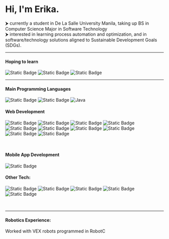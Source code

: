 # Hi, I'm Erika.
⮞ currently a student in De La Salle University Manila, taking up BS in Computer Science Major in Software Technology <br>
⮞ interested in learning process automation and optimization, and in software/technology solutions aligned to Sustainable Development Goals (SDGs). <br>

---
#### Hoping to learn
![Static Badge](https://img.shields.io/badge/unity-0a0a0a?style=for-the-badge&logo=unity)
![Static Badge](https://img.shields.io/badge/raspberry%20pi-0a0a0a?style=for-the-badge&logo=raspberrypi)
![Static Badge](https://img.shields.io/badge/swift-0a0a0a?style=for-the-badge&logo=swift)

---

#### Main Programming Languages
![Static Badge](https://img.shields.io/badge/c-0a0a0a?style=for-the-badge&logo=c&color=094b86)
![Static Badge](https://img.shields.io/badge/python-0a0a0a?style=for-the-badge&logo=python&logoColor=fcd237&color=3776AB)
![Java](https://img.shields.io/badge/java-%23ED8B00.svg?style=for-the-badge&logo=openjdk&logoColor=white)
<br>
#### Web Development
![Static Badge](https://img.shields.io/badge/php-0a0a0a?style=for-the-badge&logo=php)
![Static Badge](https://img.shields.io/badge/HTML-0a0a0a?style=for-the-badge&logo=html5)
![Static Badge](https://img.shields.io/badge/css-0a0a0a?style=for-the-badge&logo=css3&logoColor=264de4)
![Static Badge](https://img.shields.io/badge/javascript-0a0a0a?style=for-the-badge&logo=javascript)
![Static Badge](https://img.shields.io/badge/nodejs-0a0a0a?style=for-the-badge&logo=nodedotjs)
![Static Badge](https://img.shields.io/badge/symfony-0a0a0a?style=for-the-badge&logo=symfony)
![Static Badge](https://img.shields.io/badge/handlebars-0a0a0a?style=for-the-badge&logo=handlebarsdotjs)
![Static Badge](https://img.shields.io/badge/node%20express-0a0a0a?style=for-the-badge&logo=nodeexpress)
![Static Badge](https://img.shields.io/badge/twig-0a0a0a?style=for-the-badge&logo=twig)
![Static Badge](https://img.shields.io/badge/slim-0a0a0a?style=for-the-badge&logo=slim)

</br>

#### Mobile App Development
![Static Badge](https://img.shields.io/badge/android%20studio-0a0a0a?style=for-the-badge&logo=androidstudio)
<br />

#### Other Tech:
![Static Badge](https://img.shields.io/badge/GOLANG-0a0a0a?style=for-the-badge&logo=go)
![Static Badge](https://img.shields.io/badge/godot-0a0a0a?style=for-the-badge&logo=godotengine)
![Static Badge](https://img.shields.io/badge/mysql-0a0a0a?style=for-the-badge&logo=mysql)
![Static Badge](https://img.shields.io/badge/mongodb-0a0a0a?style=for-the-badge&logo=mongodb)
![Static Badge](https://img.shields.io/badge/ruby-0a0a0a?style=for-the-badge&logo=ruby&logoColor=%23CC342D) 

<br />

---
#### Robotics Experience: 
Worked with VEX robots programmed in RobotC

